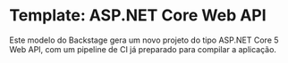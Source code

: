 # Template: ASP.NET Core Web API

Este modelo do Backstage gera um novo projeto do tipo ASP.NET Core 5 Web API, com um pipeline de CI já preparado para compilar a aplicação.